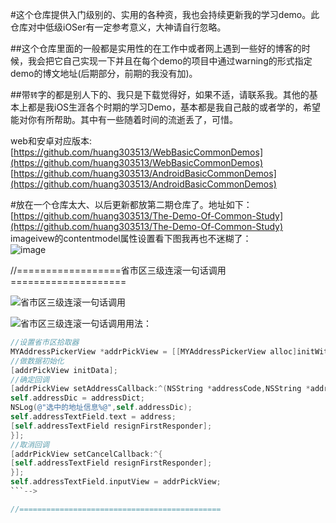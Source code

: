 #这个仓库提供入门级别的、实用的各种资，我也会持续更新我的学习demo。此仓库对中低级iOSer有一定参考意义，大神请自行忽略。

##这个仓库里面的一般都是实用性的在工作中或者网上遇到一些好的博客的时候，我会把它自己实现一下并且在每个demo的项目中通过warning的形式指定demo的博文地址(后期部分，前期的我没有加)。

##带`转`字的都是别人下的、我只是下载觉得好，如果不适，请联系我。其他的基本上都是我iOS生涯各个时期的学习Demo，基本都是我自己敲的或者学的，希望能对你有所帮助。其中有一些随着时间的流逝丢了，可惜。

web和安卓对应版本:</br>
[https://github.com/huang303513/WebBasicCommonDemos](https://github.com/huang303513/WebBasicCommonDemos)</br>
[https://github.com/huang303513/AndroidBasicCommonDemos](https://github.com/huang303513/AndroidBasicCommonDemos)</br>

#放在一个仓库太大、以后更新都放第二期仓库了。地址如下：
[https://github.com/huang303513/The-Demo-Of-Common-Study](https://github.com/huang303513/The-Demo-Of-Common-Study)</br>
imageivew的contentmodel属性设置看下图我再也不迷糊了：</br>
![image](https://github.com/huang303513/iOS-Study-Demo/blob/master/UiimageView%E7%9A%84contentmodel%E5%9B%BE%E7%89%87%E6%BC%94%E7%A4%BA.jpg)

//==================省市区三级连滚一句话调用====================

![省市区三级连滚一句话调用](https://github.com/huang303513/iOS-Study-Demo/blob/master/screenshoot/%E7%9C%81%E5%B8%82%E5%8C%BA%E4%B8%89%E7%BA%A7%E8%87%AA%E5%8A%A8%E8%BF%9E%E6%BB%9A.gif)

![省市区三级连滚一句话调用](https://github.com/huang303513/iOS-Study-Demo/tree/master/%E7%9C%81%E5%B8%82%E5%8C%BA%E4%B8%89%E7%BA%A7%E8%BF%9E%E6%BB%9A%E4%B8%80%E5%8F%A5%E8%AF%9D%E8%B0%83%E7%94%A8)用法：

```Objective-C
//设置省市区拾取器
MYAddressPickerView *addrPickView = [[MYAddressPickerView alloc]initWithFrame:CGRectMake(0, 0, __kScreenWidth, 256)];
//做数据初始化
[addrPickView initData];
//确定回调
[addrPickView setAddressCallback:^(NSString *addressCode,NSString *address,NSDictionary *addressDict) {
self.addressDic = addressDict;
NSLog(@"选中的地址信息%@",self.addressDic);
self.addressTextField.text = address;
[self.addressTextField resignFirstResponder];
}];
//取消回调
[addrPickView setCancelCallback:^{
[self.addressTextField resignFirstResponder];
}];
self.addressTextField.inputView = addrPickView;
```-->

//=============================================
